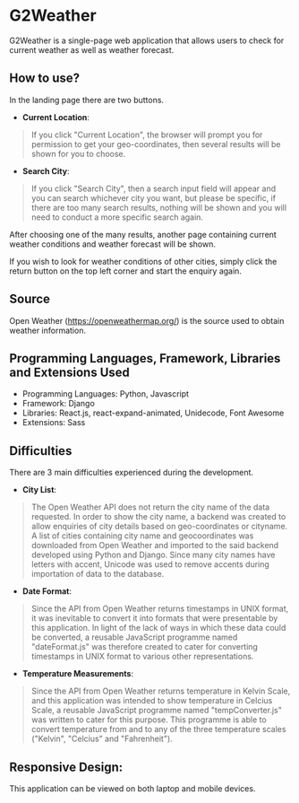 # G2Weather

G2Weather is a single-page web application that allows users to check for current weather as well as weather forecast.


## How to use?

In the landing page there are two buttons.

* **Current Location**:
> If you click "Current Location", the browser will prompt you for permission to get your geo-coordinates, then several results will be shown for you to choose.

* **Search City**:
> If you click "Search City", then a search input field will appear and you can search whichever city you want, but please be specific, if there are too many search results, nothing will be shown and you will need to conduct a more specific search again.

After choosing one of the many results, another page containing current weather conditions and weather forecast will be shown.

If you wish to look for weather conditions of other cities, simply click the return button on the top left corner and start the enquiry again.


## Source

Open Weather (https://openweathermap.org/) is the source used to obtain weather information.


## Programming Languages, Framework, Libraries and Extensions Used
* Programming Languages: Python, Javascript
* Framework: Django
* Libraries: React.js, react-expand-animated, Unidecode, Font Awesome
* Extensions: Sass

## Difficulties

There are 3 main difficulties experienced during the development.

* **City List**:
> The Open Weather API does not return the city name of the data requested. In order to show the city name, a backend was created to allow enquiries of city details based on geo-coordinates or cityname.  A list of cities containing city name and geocoordinates was downloaded from Open Weather and imported to the said backend developed using Python and Django. Since many city names have letters with accent, Unicode was used to remove accents during importation of data to the database.

* **Date Format**:
> Since the API from Open Weather returns timestamps in UNIX format, it was inevitable to convert it into formats that were presentable by this application. In light of the lack of ways in which these data could be converted, a reusable JavaScript programme named "dateFormat.js" was therefore created to cater for converting timestamps in UNIX format to various other representations.

* **Temperature Measurements**:
> Since the API from Open Weather returns temperature in Kelvin Scale, and this application was intended to show temperature in Celcius Scale, a reusable JavaScript programme named "tempConverter.js" was written to cater for this purpose. This programme is able to convert temperature from and to any of the three temperature scales ("Kelvin", "Celcius" and "Fahrenheit").


## Responsive Design:

This application can be viewed on both laptop and mobile devices.

